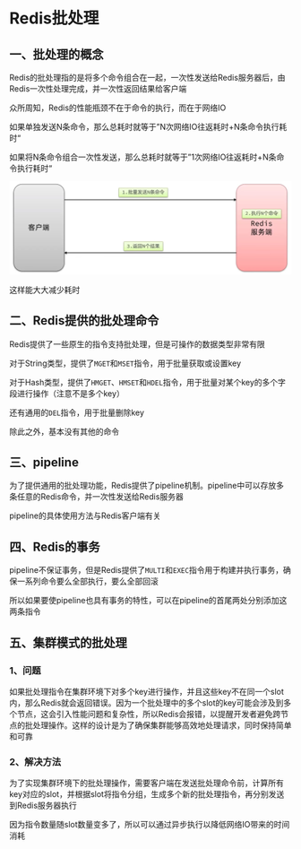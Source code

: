 # Redis批处理

## 一、批处理的概念

Redis的批处理指的是将多个命令组合在一起，一次性发送给Redis服务器后，由Redis一次性处理完成，并一次性返回结果给客户端

众所周知，Redis的性能瓶颈不在于命令的执行，而在于网络IO

如果单独发送N条命令，那么总耗时就等于”N次网络IO往返耗时+N条命令执行耗时“

如果将N条命令组合一次性发送，那么总耗时就等于”1次网络IO往返耗时+N条命令执行耗时“

<img src="https://raw.githubusercontent.com/KKKLxxx/img-host/master/image-20231126230510410.png" alt="image-20231126230510410" style="zoom:50%;" />

这样能大大减少耗时

## 二、Redis提供的批处理命令

Redis提供了一些原生的指令支持批处理，但是可操作的数据类型非常有限

对于String类型，提供了`MGET`和`MSET`指令，用于批量获取或设置key

对于Hash类型，提供了`HMGET`、`HMSET`和`HDEL`指令，用于批量对某个key的多个字段进行操作（注意不是多个key）

还有通用的`DEL`指令，用于批量删除key

除此之外，基本没有其他的命令

## 三、pipeline

为了提供通用的批处理功能，Redis提供了pipeline机制。pipeline中可以存放多条任意的Redis命令，并一次性发送给Redis服务器

pipeline的具体使用方法与Redis客户端有关

## 四、Redis的事务

pipeline不保证事务，但是Redis提供了`MULTI`和`EXEC`指令用于构建并执行事务，确保一系列命令要么全部执行，要么全部回滚

所以如果要使pipeline也具有事务的特性，可以在pipeline的首尾两处分别添加这两条指令

## 五、集群模式的批处理

### 1、问题

如果批处理指令在集群环境下对多个key进行操作，并且这些key不在同一个slot内，那么Redis就会返回错误。因为一个批处理中的多个slot的key可能会涉及到多个节点，这会引入性能问题和复杂性，所以Redis会报错，以提醒开发者避免跨节点的批处理操作。这样的设计是为了确保集群能够高效地处理请求，同时保持简单和可靠

### 2、解决方法

为了实现集群环境下的批处理操作，需要客户端在发送批处理命令前，计算所有key对应的slot，并根据slot将指令分组，生成多个新的批处理指令，再分别发送到Redis服务器执行

因为指令数量随slot数量变多了，所以可以通过异步执行以降低网络IO带来的时间消耗